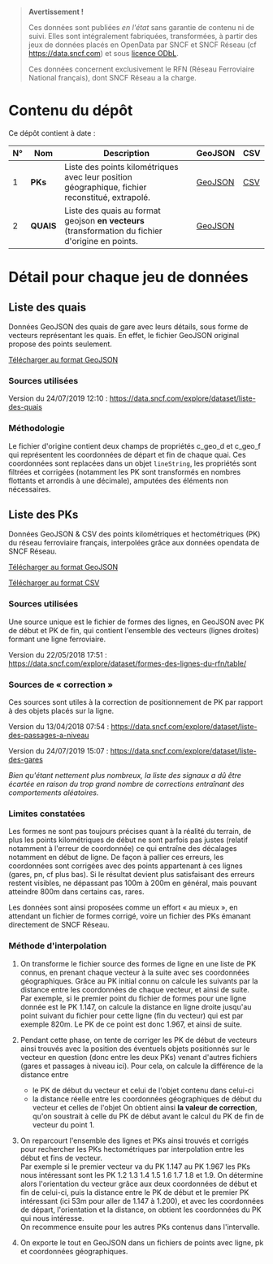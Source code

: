 > **Avertissement !**
>
> Ces données sont publiées _en l'état_ sans garantie de contenu ni de suivi. Elles sont intégralement fabriquées, transformées, à partir des jeux de données placés en OpenData par SNCF et SNCF Réseau (cf https://data.sncf.com) et sous [licence ODbL](https://opendatacommons.org/licenses/odbl/1.0/index.html).
>
> Ces données concernent exclusivement le RFN (Réseau Ferroviaire National français), dont SNCF Réseau a la charge.

# Contenu du dépôt

Ce dépôt contient à date :

N° | Nom | Description | GeoJSON | CSV
-- | --- | ----------- | ------- | ---
1 | **PKs** | Liste des points kilométriques avec leur position géographique, fichier reconstitué, extrapolé. | [GeoJSON](liste-des-pks.csv.zip) | [CSV](liste-des-pks.geojson.zip)
2 | **QUAIS** | Liste des quais au format geojson **en vecteurs** (transformation du fichier d'origine en points. | [GeoJSON](liste-des-quais.geojson.zip) |

# Détail pour chaque jeu de données

## Liste des quais

Données GeoJSON des quais de gare avec leurs détails, sous forme de vecteurs représentant les quais. En effet, le fichier GeoJSON original propose des points seulement.

[Télécharger au format GeoJSON](liste-des-quais.csv.zip)

### Sources utilisées

Version du 24/07/2019 12:10 : https://data.sncf.com/explore/dataset/liste-des-quais

### Méthodologie

Le fichier d'origine contient deux champs de propriétés c_geo_d et c_geo_f qui représentent les coordonnées de départ et fin de chaque quai. Ces coordonnées sont replacées dans un objet `lineString`, les propriétés sont filtrées et corrigées (notamment les PK sont transformés en nombres flottants et arrondis à une décimale), amputées des éléments non nécessaires.

## Liste des PKs

Données GeoJSON &amp; CSV des points kilométriques et hectométriques (PK) du réseau ferroviaire français, interpolées grâce aux données opendata de SNCF Réseau.

[Télécharger au format GeoJSON](liste-des-pks.csv.zip)

[Télécharger au format CSV](liste-des-pks.geojson.zip)

### Sources utilisées

Une source unique est le fichier de formes des lignes, en GeoJSON avec PK de début et PK de fin, qui contient l'ensemble des vecteurs (lignes droites) formant une ligne ferroviaire.

Version du 22/05/2018 17:51 : https://data.sncf.com/explore/dataset/formes-des-lignes-du-rfn/table/


### Sources de « correction »

Ces sources sont utiles à la correction de positionnement de PK par rapport à des objets placés sur la ligne.

Version du 13/04/2018 07:54 : https://data.sncf.com/explore/dataset/liste-des-passages-a-niveau

Version du 24/07/2019 15:07 : https://data.sncf.com/explore/dataset/liste-des-gares

_Bien qu'étant nettement plus nombreux, la liste des signaux a dû être écartée en raison du trop grand nombre de corrections entraînant des comportements aléatoires._

### Limites constatées

Les formes ne sont pas toujours précises quant à la réalité du terrain, de plus les points kilométriques de début ne sont parfois pas justes (relatif notamment à l'erreur de coordonnée) ce qui entraîne des décalages notamment en début de ligne.
De façon à pallier ces erreurs, les coordonnées sont corrigées avec des points appartenant à ces lignes (gares, pn, cf plus bas). Si le résultat devient plus satisfaisant des erreurs restent visibles, ne dépassant pas 100m à 200m en général, mais pouvant atteindre 800m dans certains cas, rares.

Les données sont ainsi proposées comme un effort « au mieux », en attendant un fichier de formes corrigé, voire un fichier des PKs émanant directement de SNCF Réseau.

### Méthode d'interpolation

1. On transforme le fichier source des formes de ligne en une liste de PK connus, en prenant chaque vecteur à la suite avec ses coordonnées géographiques. Grâce au PK initial connu on calcule les suivants par la distance entre les coordonnées de chaque vecteur, et ainsi de suite.  
Par exemple, si le premier point du fichier de formes pour une ligne donnée est le PK 1.147, on calcule la distance en ligne droite jusqu'au point suivant du fichier pour cette ligne (fin du vecteur) qui est par exemple 820m. Le PK de ce point est donc 1.967, et ainsi de suite.

2. Pendant cette phase, on tente de corriger les PK de début de vecteurs ainsi trouvés avec la position des éventuels objets positionnés sur le vecteur en question (donc entre les deux PKs) venant d'autres fichiers (gares et passages à niveau ici).
Pour cela, on calcule la différence de la distance entre
   - le PK de début du vecteur et celui de l'objet contenu dans celui-ci
   - la distance réelle entre les coordonnées géographiques de début du vecteur et celles de l'objet
On obtient ainsi **la valeur de correction**, qu'on soustrait à celle du PK de début avant le calcul du PK de fin de vecteur du point 1.

3. On reparcourt l'ensemble des lignes et PKs ainsi trouvés et corrigés pour rechercher les PKs hectométriques par interpolation entre les début et fins de vecteur.  
Par exemple si le premier vecteur va du PK 1.147 au PK 1.967 les PKs nous intéressant sont les PK 1.2 1.3 1.4 1.5 1.6 1.7 1.8 et 1.9. On détermine alors l'orientation du vecteur grâce aux deux coordonnées de début et fin de celui-ci, puis la distance entre le PK de début et le premier PK intéressant (ici 53m pour aller de 1.147 à 1.200), et avec les coordonnées de départ, l'orientation et la distance, on obtient les coordonnées du PK qui nous intéresse.  
On recommence ensuite pour les autres PKs contenus dans l'intervalle.

4. On exporte le tout en GeoJSON dans un fichiers de points avec ligne, pk et coordonnées géographiques.
